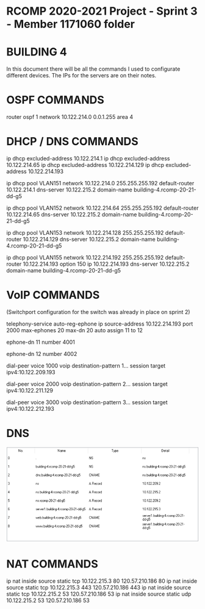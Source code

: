 RCOMP 2020-2021 Project - Sprint 3 - Member 1171060 folder
===========================================
# BUILDING 4

In this document there will be all the commands I used to configurate different devices. The IPs for the servers are on their notes.

# OSPF COMMANDS #

router ospf 1
network 10.122.214.0 0.0.1.255 area 4

# DHCP / DNS COMMANDS #

ip dhcp excluded-address 10.122.214.1
ip dhcp excluded-address 10.122.214.65
ip dhcp excluded-address 10.122.214.129
ip dhcp excluded-address 10.122.214.193

ip dhcp pool VLAN151
network 10.122.214.0 255.255.255.192
default-router 10.122.214.1
dns-server 10.122.215.2
domain-name building-4.rcomp-20-21-dd-g5

ip dhcp pool VLAN152
network 10.122.214.64 255.255.255.192
default-router 10.122.214.65
dns-server 10.122.215.2
domain-name building-4.rcomp-20-21-dd-g5

ip dhcp pool VLAN153
network 10.122.214.128 255.255.255.192
default-router 10.122.214.129
dns-server 10.122.215.2
domain-name building-4.rcomp-20-21-dd-g5

ip dhcp pool VLAN155
network 10.122.214.192 255.255.255.192
default-router 10.122.214.193
option 150 ip 10.122.214.193
dns-server 10.122.215.2
domain-name building-4.rcomp-20-21-dd-g5


# VoIP COMMANDS #
(Switchport configuration for the switch was already in place on sprint 2)

telephony-service
auto-reg-ephone
ip source-address 10.122.214.193 port 2000
max-ephones 20
max-dn 20
auto assign 11 to 12

ephone-dn 11
number 4001

ephone-dn 12
number 4002


dial-peer voice 1000 voip
destination-pattern 1...
session target ipv4:10.122.209.193

dial-peer voice 2000 voip
destination-pattern 2...
session target ipv4:10.122.211.129

dial-peer voice 3000 voip
destination-pattern 3...
session target ipv4:10.122.212.193


# DNS #

![DNS.png](DNS.png)


# NAT COMMANDS #

ip nat inside source static tcp 10.122.215.3 80 120.57.210.186 80
ip nat inside source static tcp 10.122.215.3 443 120.57.210.186 443
ip nat inside source static tcp 10.122.215.2 53 120.57.210.186 53
ip nat inside source static udp 10.122.215.2 53 120.57.210.186 53
